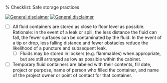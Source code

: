 % Checklist: Safe storage practices


[![General disclaimer](https://img.shields.io/badge/disclaimer-general-brightgreen.svg)](/advice/disclaimers.md#general)
[![General disclaimer](https://img.shields.io/badge/disclaimer-hazmat-red.svg)](/advice/disclaimers.md#hazmat)


- [ ] All fluid containers are stored as close to floor level as possible.
      Rationale: In the event of a leak or spill, the less distance the fluid can fall, the fewer surfaces can be contaminated by the fluid. In the event of a tip or drop, less falling distance and fewer obstacles reduce the likelihood of a puncture and subsequent leak.
	- [ ] Fluids may be stored in lockers (e.g. flammables) when appropriate, but are still arranged as low as possible within the cabinet.
- [ ] Temporary fluid containers are labeled with their contents, fill date, project or purpose, name of person who filled the container, and name of the project owner or point of contact for that container.